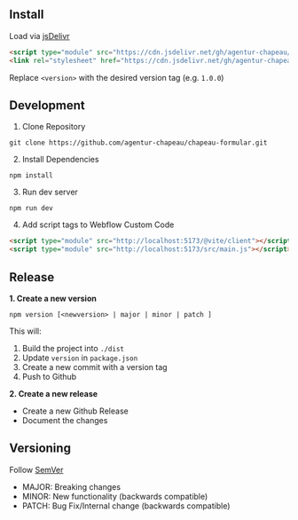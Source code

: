 ## Install

Load via [jsDelivr](https://www.jsdelivr.com/)
```html
<script type="module" src="https://cdn.jsdelivr.net/gh/agentur-chapeau/chapeau-formular@<version>/dist/chapeau-formular.js"></script>
<link rel="stylesheet" href="https://cdn.jsdelivr.net/gh/agentur-chapeau/chapeau-formular@<version>/dist/style.css"/>
```

Replace `<version>` with the desired version tag (e.g. `1.0.0`)

## Development

1. Clone Repository
```console
git clone https://github.com/agentur-chapeau/chapeau-formular.git
```

2. Install Dependencies
```console
npm install
```

3. Run dev server
```console
npm run dev
```

4. Add script tags to Webflow Custom Code
```html
<script type="module" src="http://localhost:5173/@vite/client"></script>
<script type="module" src="http://localhost:5173/src/main.js"></script>
```

## Release

**1. Create a new version**
```console
npm version [<newversion> | major | minor | patch ] 
```

This will:
1. Build the project into `./dist`
2. Update `version` in `package.json`
3. Create a new commit with a version tag
4. Push to Github

**2. Create a new release**
- Create a new Github Release
- Document the changes

## Versioning
Follow [SemVer](https://semver.org/)
- MAJOR: Breaking changes
- MINOR: New functionality (backwards compatible)
- PATCH: Bug Fix/Internal change (backwards compatible)
